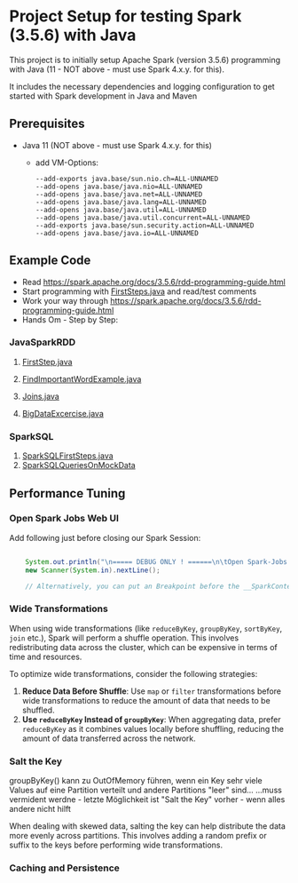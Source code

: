 # Project Setup for testing Spark (3.5.6) with Java

This project is to initially setup Apache Spark (version 3.5.6) programming with Java 
(11 - NOT above - must use Spark 4.x.y. for this). 

It includes the necessary dependencies and logging configuration to get started with Spark development in Java and Maven

## Prerequisites
* Java 11 (NOT above - must use Spark 4.x.y. for this)
  * add VM-Options: 

        --add-exports java.base/sun.nio.ch=ALL-UNNAMED
        --add-opens java.base/java.nio=ALL-UNNAMED 
        --add-opens java.base/java.net=ALL-UNNAMED 
        --add-opens java.base/java.lang=ALL-UNNAMED 
        --add-opens java.base/java.util=ALL-UNNAMED 
        --add-opens java.base/java.util.concurrent=ALL-UNNAMED
        --add-exports java.base/sun.security.action=ALL-UNNAMED
        --add-opens java.base/java.io=ALL-UNNAMED
        

## Example Code

* Read https://spark.apache.org/docs/3.5.6/rdd-programming-guide.html
* Start programming with [FirstSteps.java](src/main/java/FirstSteps.java) and read/test comments
* Work your way through  https://spark.apache.org/docs/3.5.6/rdd-programming-guide.html
* Hands Om - Step by Step:

### JavaSparkRDD 
1. [FirstStep.java](src/main/java/dst/testing/spark/FirstSteps.java)

2. [FindImportantWordExample.java](src/main/java/dst/testing/spark/FindImportantWordExample.java)
   
3. [Joins.java](src/main/java/dst/testing/spark/Joins.java)

4. [BigDataExcercise.java](src/main/java/dst/testing/spark/BigDataExcercise.java)

### SparkSQL

1. [SparkSQLFirstSteps.java](src/main/java/dst/testing/spark/SparkSQLFirstSteps.java)
2. [SparkSQLQueriesOnMockData](src/main/java/dst/testing/spark/SparkSQLQueriesOnMockData.java)

## Performance Tuning

### Open Spark Jobs Web UI

Add following just before closing our Spark Session:

```java

    System.out.println("\n===== DEBUG ONLY ! ======\n\tOpen Spark-Jobs page at http://localhost:4040 to analyze execution performande - Press Enter when finished\n=========================\n");
    new Scanner(System.in).nextLine();

    // Alternatively, you can put an Breakpoint before the __SparkContext__is "close()"ed and DEBUG your App ....
```

### Wide Transformations

When using wide transformations (like `reduceByKey`, `groupByKey`, `sortByKey`, `join` etc.), Spark will perform a shuffle operation. This involves redistributing data across the cluster, which can be expensive in terms of time and resources.

To optimize wide transformations, consider the following strategies:

1. **Reduce Data Before Shuffle**: Use `map` or `filter` transformations before wide transformations to reduce the amount of data that needs to be shuffled.
2. **Use `reduceByKey` Instead of `groupByKey`**: When aggregating data, prefer `reduceByKey` as it combines values locally before shuffling, reducing the amount of data transferred across the network.

### Salt the Key
groupByKey() kann zu OutOfMemory führen, wenn ein Key sehr viele Values auf eine Partition verteilt und andere Partitions "leer" sind...
...muss vermident werdne - letzte Möglichkeit ist "Salt the Key" vorher - wenn alles andere nicht hilft  

When dealing with skewed data, salting the key can help distribute the data more evenly across partitions. This involves adding a random prefix or suffix to the keys before performing wide transformations.

### Caching and Persistence